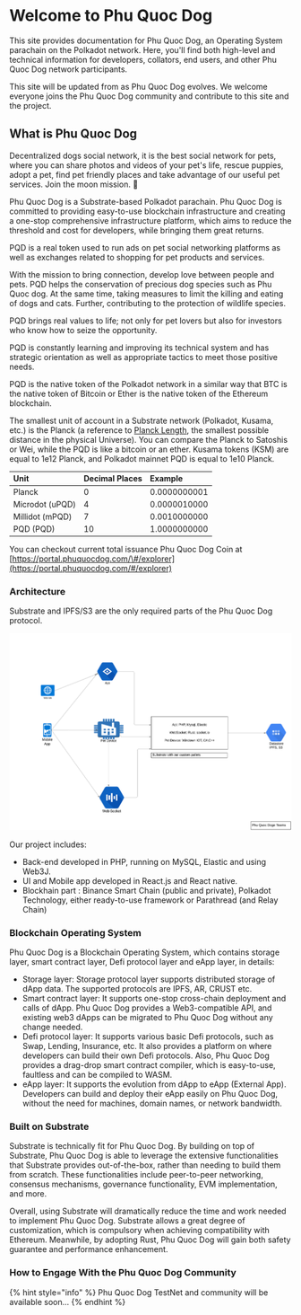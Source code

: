 # Welcome to Phu Quoc Dog

This site provides documentation for Phu Quoc Dog, an Operating System parachain on the Polkadot network. Here, you'll find both high-level and technical information for developers, collators, end users, and other Phu Quoc Dog network participants.

This site will be updated from as Phu Quoc Dog evolves. We welcome everyone joins the Phu Quoc Dog community and contribute to this site and the project.

## What is Phu Quoc Dog

Decentralized dogs social network, it is the best social network for pets, where you can share photos and videos of your pet's life, rescue puppies, adopt a pet, find pet friendly places and take advantage of our useful pet services. Join the moon mission. 🐶

Phu Quoc Dog is a Substrate-based Polkadot parachain. Phu Quoc Dog is committed to providing easy-to-use blockchain infrastructure and creating a one-stop comprehensive infrastructure platform, which aims to reduce the threshold and cost for developers, while bringing them great returns.

PQD is a real token used to run ads on pet social networking platforms as well as exchanges related to shopping for pet products and services.

With the mission to bring connection, develop love between people and pets. PQD helps the conservation of precious dog species such as Phu Quoc dog. At the same time, taking measures to limit the killing and eating of dogs and cats. Further, contributing to the protection of wildlife species.

PQD brings real values to life; not only for pet lovers but also for investors who know how to seize the opportunity.

PQD is constantly learning and improving its technical system and has strategic orientation as well as appropriate tactics to meet those positive needs.

PQD is the native token of the Polkadot network in a similar way that BTC is the native token of Bitcoin or Ether is the native token of the Ethereum blockchain.

The smallest unit of account in a Substrate network \(Polkadot, Kusama, etc.\) is the Planck \(a reference to [Planck Length](https://en.wikipedia.org/wiki/Planck_length), the smallest possible distance in the physical Universe\). You can compare the Planck to Satoshis or Wei, while the PQD is like a bitcoin or an ether. Kusama tokens \(KSM\) are equal to 1e12 Planck, and Polkadot mainnet PQD is equal to 1e10 Planck.

| Unit | Decimal Places | Example |
| :--- | :--- | :--- |
| Planck | 0 | 0.0000000001 |
| Microdot \(uPQD\) | 4 | 0.0000010000 |
| Millidot \(mPQD\) | 7 | 0.0010000000 |
| PQD \(PQD\) | 10 | 1.0000000000 |

You can checkout current total issuance Phu Quoc Dog Coin at [https://portal.phuquocdog.com/\#/explorer](https://portal.phuquocdog.com/#/explorer)

### Architecture

Substrate and IPFS/S3 are the only required parts of the Phu Quoc Dog protocol.

![](.gitbook/assets/Architecture-PhuQuocDoge.png)

Our project includes:

* Back-end developed in PHP, running on MySQL, Elastic and using Web3J.
* UI and Mobile app developed in React.js and React native.
* Blockhain part : Binance Smart Chain \(public and private\), Polkadot Technology, either ready-to-use framework or Parathread \(and Relay Chain\)

### Blockchain Operating System

Phu Quoc Dog is a Blockchain Operating System, which contains storage layer, smart contract layer, Defi protocol layer and eApp layer, in details:

* Storage layer: Storage protocol layer supports distributed storage of dApp data. The supported protocols are IPFS, AR, CRUST etc.
* Smart contract layer: It supports one-stop cross-chain deployment and calls of dApp. Phu Quoc Dog provides a Web3-compatible API,  and existing web3 dApps can be migrated to Phu Quoc Dog without any change needed.
* Defi protocol layer: It supports various basic Defi protocols, such as Swap, Lending, Insurance, etc. It also provides a platform on where developers can build their own Defi protocols. Also, Phu Quoc Dog provides a drag-drop smart contract compiler, which is easy-to-use, faultless and can be compiled to WASM.
* eApp layer: It supports the evolution from dApp to eApp \(External App\). Developers can build and deploy their eApp easily on Phu Quoc Dog, without the need for machines, domain names, or network bandwidth.

### Built on Substrate

Substrate is technically fit for Phu Quoc Dog. By building on top of Substrate, Phu Quoc Dog is able to leverage the extensive functionalities that Substrate provides out-of-the-box, rather than needing to build them from scratch. These functionalities include peer-to-peer networking, consensus mechanisms, governance functionality, EVM implementation, and more.

Overall, using Substrate will dramatically reduce the time and work needed to implement Phu Quoc Dog. Substrate allows a great degree of customization, which is compulsory when achieving compatibility with Ethereum. Meanwhile, by adopting Rust, Phu Quoc Dog will gain both safety guarantee and performance enhancement.

### How to Engage With the Phu Quoc Dog Community

{% hint style="info" %}
Phu Quoc Dog TestNet and community will be available soon...
{% endhint %}

